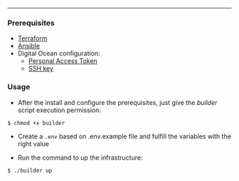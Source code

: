 

____

### Prerequisites

- [Terraform](https://learn.hashicorp.com/tutorials/terraform/install-cli)
- [Ansible](https://docs.ansible.com/ansible/latest/installation_guide/intro_installation.html#installing-ansible-on-ubuntu)
- Digital Ocean configuration:
  - [Personal Access Token](https://www.digitalocean.com/docs/apis-clis/api/create-personal-access-token/)
  - [SSH key](https://www.digitalocean.com/docs/droplets/how-to/add-ssh-keys/to-account/)

### Usage

- After the install and configure the prerequisites, just give the *builder* script execution permission:

```bash
$ chmod +x builder 
```

- Create a `.env` based on .env.example file and fulfill the variables with the right value

- Run the command to up the infrastructure:

```bash
$ ./builder up
```
